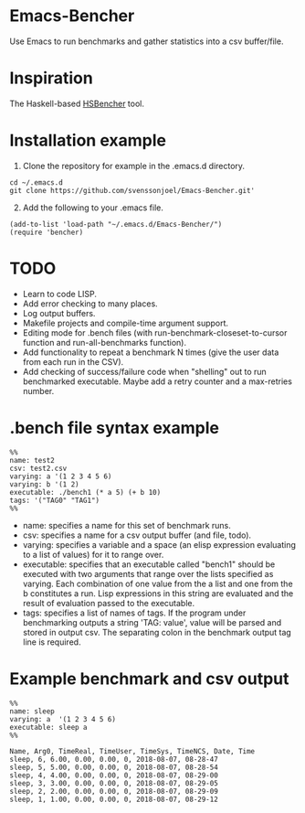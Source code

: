 # Emacs-Bencher
Use Emacs to run benchmarks and gather statistics into a csv buffer/file. 

# Inspiration
The Haskell-based [HSBencher](https://hackage.haskell.org/package/hsbencher) tool.

# Installation example

1. Clone the repository for example in the .emacs.d directory.
```
cd ~/.emacs.d 
git clone https://github.com/svenssonjoel/Emacs-Bencher.git'
```

2. Add the following to your .emacs file.
```
(add-to-list 'load-path "~/.emacs.d/Emacs-Bencher/")
(require 'bencher)
``` 

# TODO
  * Learn to code LISP.
  * Add error checking to many places. 
  * Log output buffers.
  * Makefile projects and compile-time argument support.
  * Editing mode for .bench files (with run-benchmark-closeset-to-cursor function and run-all-benchmarks function).
  * Add functionality to repeat a benchmark N times (give the user data from each run in the CSV).
  * Add checking of success/failure code when "shelling" out to run benchmarked executable. Maybe add a retry counter and a max-retries number.

# .bench file syntax example

```
%%
name: test2
csv: test2.csv
varying: a '(1 2 3 4 5 6)
varying: b '(1 2)
executable: ./bench1 (* a 5) (+ b 10)
tags: '("TAG0" "TAG1") 
%%
```
* name: specifies a name for this set of benchmark runs.
* csv: specifies a name for a csv output buffer (and file, todo).
* varying: specifies a variable and a space (an elisp expression evaluating to a list of values) for it to range over.
* executable: specifies that an executable called "bench1" should be executed with two arguments
that range over the lists specified as varying. Each combination of one value from the a list and one from the b constitutes a run. Lisp expressions in this string are evaluated and the result of evaluation passed to the executable.
* tags: specifies a list of names of tags. If the program under benchmarking outputs a string 'TAG: value', value will be parsed and stored in output csv. The separating colon in the benchmark output tag line is required. 


# Example benchmark and csv output

```
%%
name: sleep
varying: a  '(1 2 3 4 5 6)
executable: sleep a
%%
```

```
Name, Arg0, TimeReal, TimeUser, TimeSys, TimeNCS, Date, Time
sleep, 6, 6.00, 0.00, 0.00, 0, 2018-08-07, 08-28-47
sleep, 5, 5.00, 0.00, 0.00, 0, 2018-08-07, 08-28-54
sleep, 4, 4.00, 0.00, 0.00, 0, 2018-08-07, 08-29-00
sleep, 3, 3.00, 0.00, 0.00, 0, 2018-08-07, 08-29-05
sleep, 2, 2.00, 0.00, 0.00, 0, 2018-08-07, 08-29-09
sleep, 1, 1.00, 0.00, 0.00, 0, 2018-08-07, 08-29-12
```
